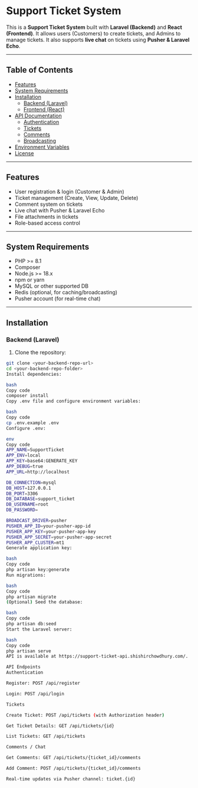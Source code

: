# Support Ticket System

This is a **Support Ticket System** built with **Laravel (Backend)** and **React (Frontend)**. It allows users (Customers) to create tickets, and Admins to manage tickets. It also supports **live chat** on tickets using **Pusher & Laravel Echo**.

---

## **Table of Contents**

- [Features](#features)
- [System Requirements](#system-requirements)
- [Installation](#installation)
    - [Backend (Laravel)](#backend-laravel)
    - [Frontend (React)](#frontend-react)
- [API Documentation](#api-documentation)
    - [Authentication](#authentication)
    - [Tickets](#tickets)
    - [Comments](#comments)
    - [Broadcasting](#broadcasting)
- [Environment Variables](#environment-variables)
- [License](#license)

---

## **Features**

- User registration & login (Customer & Admin)
- Ticket management (Create, View, Update, Delete)
- Comment system on tickets
- Live chat with Pusher & Laravel Echo
- File attachments in tickets
- Role-based access control

---

## **System Requirements**

- PHP >= 8.1
- Composer
- Node.js >= 18.x
- npm or yarn
- MySQL or other supported DB
- Redis (optional, for caching/broadcasting)
- Pusher account (for real-time chat)

---

## **Installation**

### **Backend (Laravel)**

1. Clone the repository:
```bash
git clone <your-backend-repo-url>
cd <your-backend-repo-folder>
Install dependencies:

bash
Copy code
composer install
Copy .env file and configure environment variables:

bash
Copy code
cp .env.example .env
Configure .env:

env
Copy code
APP_NAME=SupportTicket
APP_ENV=local
APP_KEY=base64:GENERATE_KEY
APP_DEBUG=true
APP_URL=http://localhost

DB_CONNECTION=mysql
DB_HOST=127.0.0.1
DB_PORT=3306
DB_DATABASE=support_ticket
DB_USERNAME=root
DB_PASSWORD=

BROADCAST_DRIVER=pusher
PUSHER_APP_ID=your-pusher-app-id
PUSHER_APP_KEY=your-pusher-app-key
PUSHER_APP_SECRET=your-pusher-app-secret
PUSHER_APP_CLUSTER=mt1
Generate application key:

bash
Copy code
php artisan key:generate
Run migrations:

bash
Copy code
php artisan migrate
(Optional) Seed the database:

bash
Copy code
php artisan db:seed
Start the Laravel server:

bash
Copy code
php artisan serve
API is available at https://support-ticket-api.shishirchowdhury.com/.

API Endpoints
Authentication

Register: POST /api/register

Login: POST /api/login

Tickets

Create Ticket: POST /api/tickets (with Authorization header)

Get Ticket Details: GET /api/tickets/{id}

List Tickets: GET /api/tickets

Comments / Chat

Get Comments: GET /api/tickets/{ticket_id}/comments

Add Comment: POST /api/tickets/{ticket_id}/comments

Real-time updates via Pusher channel: ticket.{id}

